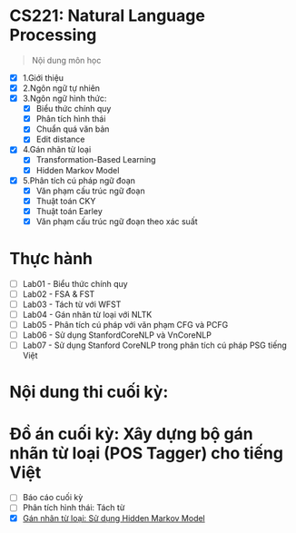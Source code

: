 # CS221: Natural Language Processing
> Nội dung môn học
- [x] 1.Giới thiệu
- [x] 2.Ngôn ngữ tự nhiên
- [x] 3.Ngôn ngữ hình thức:
  - [x] Biểu thức chính quy
  - [x] Phân tích hình thái
  - [x] Chuẩn quá văn bản
  - [x] Edit distance
- [x] 4.Gán nhãn từ loại
  - [x] Transformation-Based Learning
  - [x] Hidden Markov Model
- [x] 5.Phân tích cú pháp ngữ đoạn
  - [x] Văn phạm cấu trúc ngữ đoạn
  - [x] Thuật toán CKY
  - [x] Thuật toán Earley
  - [x] Văn phạm cấu trúc ngữ đoạn theo xác suất

# Thực hành
- [ ] Lab01 - Biểu thức chính quy
- [ ] Lab02 - FSA & FST
- [ ] Lab03 - Tách từ với WFST
- [ ] Lab04 - Gán nhãn từ loại với NLTK
- [ ] Lab05 - Phân tích cú pháp với văn phạm CFG và PCFG
- [ ] Lab06 - Sử dụng StanfordCoreNLP và VnCoreNLP
- [ ] Lab07 - Sử dụng Stanford CoreNLP trong phân tích cú pháp PSG tiếng Việt
# Nội dung thi cuối kỳ:

# Đồ án cuối kỳ: Xây dựng bộ gán nhãn từ loại (POS Tagger) cho tiếng Việt
- [ ] Báo cáo cuối kỳ
- [ ] Phân tích hình thái: Tách từ
- [x] [Gán nhãn từ loại: Sử dụng Hidden Markov Model](https://github.com/icebearian/CS221-Natural-Language-Processing/blob/master/PosTaggingCapstoneProject.ipynb)
